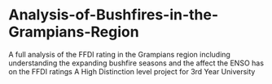 # Analysis-of-Bushfires-in-the-Grampians-Region
A full analysis of the FFDI rating in the Grampians region including understanding the expanding bushfire seasons and the affect the ENSO has on the FFDI ratings
A High Distinction level project for 3rd Year University
